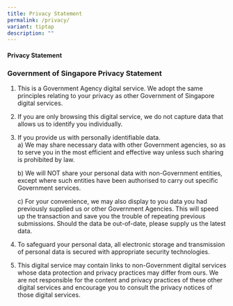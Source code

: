 ```yaml
---
title: Privacy Statement
permalink: /privacy/
variant: tiptap
description: ""
---
```

<h4><strong>Privacy Statement</strong></h4>
<h3><strong>Government of Singapore Privacy Statement</strong></h3>
<ol>
<li>
<p>This is a Government Agency digital service. We adopt the same principles
relating to your privacy as other Government of Singapore digital services.</p>
<p></p>
</li>
<li>
<p>If you are only browsing this digital service, we do not capture data
that allows us to identify you individually.</p>
<p></p>
</li>
<li>
<p>If you provide us with personally identifiable data.
<br>a) We may share necessary data with other Government agencies, so as to
serve you in the most efficient and effective way unless such sharing is
prohibited by law.</p>
<p>b) We will NOT share your personal data with non-Government entities,
except where such entities have been authorised to carry out specific Government
services.</p>
<p>c) For your convenience, we may also display to you data you had previously
supplied us or other Government Agencies. This will speed up the transaction
and save you the trouble of repeating previous submissions. Should the
data be out-of-date, please supply us the latest data.</p>
<p></p>
</li>
<li>
<p>To safeguard your personal data, all electronic storage and transmission
of personal data is secured with appropriate security technologies.</p>
<p></p>
</li>
<li>
<p>This digital service may contain links to non-Government digital services
whose data protection and privacy practices may differ from ours. We are
not responsible for the content and privacy practices of these other digital
services and encourage you to consult the privacy notices of those digital
services.</p>
</li>
</ol>
<p></p>